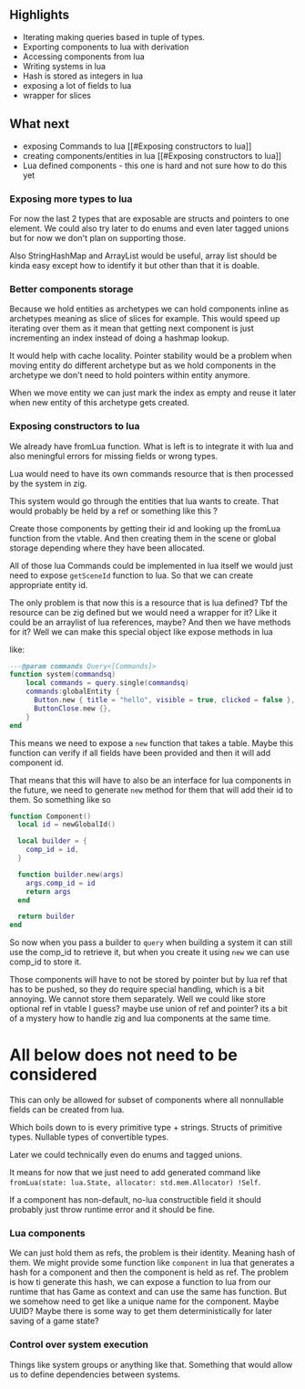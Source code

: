 ## Highlights

- Iterating making queries based in tuple of types.
- Exporting components to lua with derivation
- Accessing components from lua
- Writing systems in lua
- Hash is stored as integers in lua
- exposing a lot of fields to lua
- wrapper for slices 

## What next

- exposing Commands to lua [[#Exposing constructors to lua]]
- creating components/entities in lua [[#Exposing constructors to lua]]
- Lua defined components - this one is hard and not sure how to do this yet

### Exposing more types to lua

For now the last 2 types that are exposable are structs and pointers to one element.
We could also try later to do enums and even later tagged unions but for now
we don't plan on supporting those.

Also StringHashMap and ArrayList would be useful, array list should be kinda easy
except how to identify it but other than that it is doable.

### Better components storage

Because we hold entities as archetypes we can hold components
inline as archetypes meaning as slice of slices for example.
This would speed up iterating over them as it mean that getting 
next component is just incrementing an index instead of 
doing a hashmap lookup.

It would help with cache locality. Pointer stability would be a problem when
moving entity do different archetype but as we hold components in the archetype
we don't need to hold pointers within entity anymore. 

When we move entity we can just mark the index as empty and reuse it 
later when new entity of this archetype gets created. 


### Exposing constructors to lua

We already have fromLua function. What is left is to
integrate it with lua and also meningful errors for missing fields or wrong types.

Lua would need to have its own commands resource that is then
processed by the system in zig. 


This system would go through the entities that lua wants to create. 
That would probably be held by a ref or something like this ? 

Create those components by getting their id and looking up the fromLua function
from the vtable. And then creating them in the scene or global storage depending where
they have been allocated. 

All of those lua Commands could be implemented in lua itself we would just need to expose
`getSceneId` function to lua. So that we can create appropriate entity id.

The only problem is that now this is a resource that is lua defined? 
Tbf the resource can be zig defined but we would need a wrapper for it? 
Like it could be an arraylist of lua references, maybe? And then we have methods for it? 
Well we can make this special object like expose methods in lua

like: 

```lua
---@param commands Query<[Commands]>
function system(commandsq)
    local commands = query.single(commandsq)
    commands:globalEntity {
      Button.new { title = "hello", visible = true, clicked = false },
      ButtonClose.new {},
    }
end
```

This means we need to expose a `new` function that takes a table.
Maybe this function can verify if all fields have been provided and
then it will add component id. 

That means that this will have to also be an interface for lua components
in the future, we need to generate `new` method for them that will add their id to them.
So something like so

```lua
function Component()
  local id = newGlobalId()

  local builder = {
    comp_id = id,
  }

  function builder.new(args) 
    args.comp_id = id
    return args
  end

  return builder
end
```

So now when you pass a builder to `query` when building a system it can still use the 
comp_id to retrieve it, but when you create it using `new` we can use comp_id to
store it. 

Those components will have to not be stored by pointer but by lua ref that 
has to be pushed, so they do require special handling, which is a bit annoying.
We cannot store them separately. Well we could like store optional
ref in vtable I guess? maybe use union of ref and pointer? 
its a bit of a mystery how to handle zig and lua components at the same time.

All below does not need to be considered
====================================

This can only be allowed for subset of components where
all nonnullable fields can be created from lua.

Which boils down to is every primitive type + strings.
Structs of primitive types.
Nullable types of convertible types.

Later we could technically even do enums and tagged unions.

It means for now that we just need to add generated command like
`fromLua(state: lua.State, allocator: std.mem.Allocator) !Self`.

If a component has non-default, no-lua constructible field it should probably
just throw runtime error and it should be fine.

### Lua components

We can just hold them as refs, the problem is their identity.
Meaning hash of them.
We might provide some function like `component` in lua that generates
a hash for a component and then the component is held as ref.
The problem is how ti generate this hash, we can expose a function to lua
from our runtime that has Game as context and can use the same has function.
But we somehow need to get like a unique name for the component. Maybe UUID? 
Maybe there is some way to get them deterministically for later saving of
a game state?

### Control over system execution 

Things like system groups or anything like that.
Something that would allow us to define dependencies between systems.
